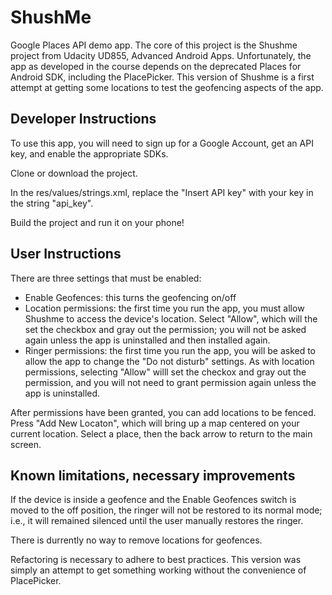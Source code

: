 # ShushMe
Google Places API demo app. The core of this project is the Shushme project from Udacity UD855, Advanced Android Apps. Unfortunately, the app as developed in the course depends on the deprecated Places for Android SDK, including the PlacePicker. This version of Shushme is a first attempt at getting some locations to test the geofencing aspects of the app.

## Developer Instructions

To use this app, you will need to sign up for a Google Account, get an API key, and enable the appropriate SDKs.

Clone or download the project.

In the res/values/strings.xml, replace the "Insert API key" with your key in the string "api_key".

Build the project and run it on your phone!

## User Instructions

There are three settings that must be enabled:
- Enable Geofences: this turns the geofencing on/off
- Location permissions: the first time you run the app, you must allow Shushme to access the device's location. Select "Allow", which will the set the checkbox and gray out the permission; you will not be asked again unless the app is uninstalled and then installed again.
- Ringer permissions: the first time you run the app, you will be asked to allow the app to change the "Do not disturb" settings. As with location permissions, selecting "Allow" willl set the checkox and gray out the permission, and you will not need to grant permission again unless the app is uninstalled.

After permissions have been granted, you can add locations to be fenced. Press "Add New Locaton", which will bring up a map centered on your current location. Select a place, then the back arrow to return to the main screen.

## Known limitations, necessary improvements

If the device is inside a geofence and the Enable Geofences switch is moved to the off position, the ringer will not be restored to its normal mode; i.e., it will remained silenced until the user manually restores the ringer.

There is durrently no way to remove locations for geofences.

Refactoring is necessary to adhere to best practices. This version was simply an attempt to get something working without the convenience of PlacePicker.

